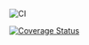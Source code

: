 ![CI](https://github.com/DivineBi/tests-from-scratch/actions/workflows/ci.yml/badge.svg)

[![Coverage Status](https://coveralls.io/repos/github/DivineBi/tests-from-scratch/badge.svg?branch=main)](https://coveralls.io/github/DivineBi/tests-from-scratch?branch=main)